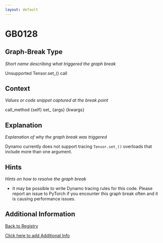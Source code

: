 ```yaml
---
layout: default
---
```

# GB0128

## Graph-Break Type
*Short name describing what triggered the graph break*

Unsupported Tensor.set_() call

## Context
*Values or code snippet captured at the break point*

call_method {self} set_ {args} {kwargs}

## Explanation
*Explanation of why the graph break was triggered*

Dynamo currently does not support tracing `Tensor.set_()` overloads that include more than one argument.

## Hints
*Hints on how to resolve the graph break*

- It may be possible to write Dynamo tracing rules for this code. Please report an issue to PyTorch if you encounter this graph break often and it is causing performance issues.


## Additional Information

<!-- ADDITIONAL INFORMATION START - Add custom information below this line -->

<!-- ADDITIONAL INFORMATION END -->

[Back to Registry](../index.html)

[Click here to add Additional Info](https://github.com/pytorch-labs/compile-graph-break-site/edit/main/docs/gb/gb0128.md)
